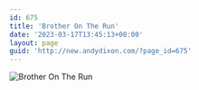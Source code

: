 ```yaml
---
id: 675
title: 'Brother On The Run'
date: '2023-03-17T13:45:13+00:00'
layout: page
guid: 'http://new.andydixon.com/?page_id=675'
---
```


![Brother On The Run](https://i0.wp.com/assets.g8x2.ldn.idrivee2-23.com/posters/Brother%20On%20The%20Run%2001.jpg?w=1200&ssl=1 "Brother On The Run")
